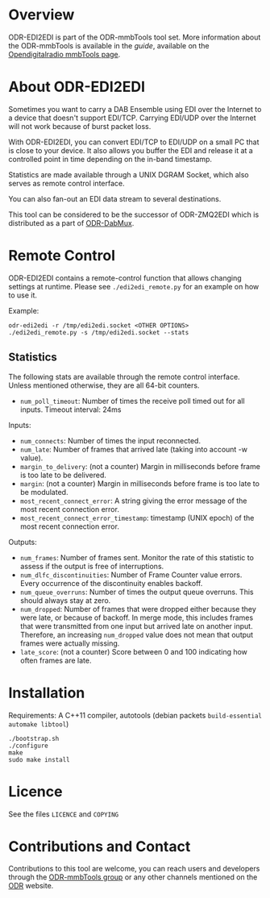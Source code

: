 Overview
========

ODR-EDI2EDI is part of the ODR-mmbTools tool set. More information about the
ODR-mmbTools is available in the *guide*, available on the
[Opendigitalradio mmbTools page](http://www.opendigitalradio.org/mmbtools).

About ODR-EDI2EDI
=================

Sometimes you want to carry a DAB Ensemble using EDI over the Internet to a device that doesn't support EDI/TCP.
Carrying EDI/UDP over the Internet will not work because of burst packet loss.

With ODR-EDI2EDI, you can convert EDI/TCP to EDI/UDP on a small PC that is close to your device. It also allows you
buffer the EDI and release it at a controlled point in time depending on the in-band timestamp.

Statistics are made available through a UNIX DGRAM Socket, which also serves as remote control interface.

You can also fan-out an EDI data stream to several destinations.

This tool can be considered to be the successor of ODR-ZMQ2EDI which is distributed as a part of
[ODR-DabMux](https://github.com/Opendigitalradio/ODR-DabMux).

Remote Control
==============

ODR-EDI2EDI contains a remote-control function that allows changing settings at runtime.
Please see `./edi2edi_remote.py` for an example on how to use it.

Example:

    odr-edi2edi -r /tmp/edi2edi.socket <OTHER OPTIONS>
    ./edi2edi_remote.py -s /tmp/edi2edi.socket --stats

Statistics
----------

The following stats are available through the remote control interface. Unless mentioned otherwise, they
are all 64-bit counters.

 * `num_poll_timeout`: Number of times the receive poll timed out for all inputs. Timeout interval: 24ms

Inputs:

 * `num_connects`: Number of times the input reconnected.
 * `num_late`: Number of frames that arrived late (taking into account -w value).
 * `margin_to_delivery`: (not a counter) Margin in milliseconds before frame is too late to be delivered.
 * `margin`: (not a counter) Margin in milliseconds before frame is too late to be modulated.
 * `most_recent_connect_error`: A string giving the error message of the most recent connection error.
 * `most_recent_connect_error_timestamp`: timestamp (UNIX epoch) of the most recent connection error.

Outputs:

 * `num_frames`: Number of frames sent. Monitor the rate of this statistic to assess if the output is free of interruptions.
 * `num_dlfc_discontinuities`: Number of Frame Counter value errors. Every occurrence of the discontinuity enables backoff.
 * `num_queue_overruns`: Number of times the output queue overruns. This should always stay at zero.
 * `num_dropped`: Number of frames that were dropped either because they were late, or because of backoff. In merge
   mode, this includes frames that were transmitted from one input but arrived late on another input. Therefore, an
   increasing `num_dropped` value does not mean that output frames were actually missing.
 * `late_score`: (not a counter) Score between 0 and 100 indicating how often frames are late.


Installation
============

Requirements: A C++11 compiler, autotools (debian packets `build-essential automake libtool`)

    ./bootstrap.sh
    ./configure
    make
    sudo make install

Licence
=======

See the files `LICENCE` and `COPYING`


Contributions and Contact
=========================

Contributions to this tool are welcome, you can reach users and developers through the
[ODR-mmbTools group](https://groups.io/g/odr-mmbtools)
or any other channels mentioned on the [ODR](https://www.opendigitalradio.org) website.
